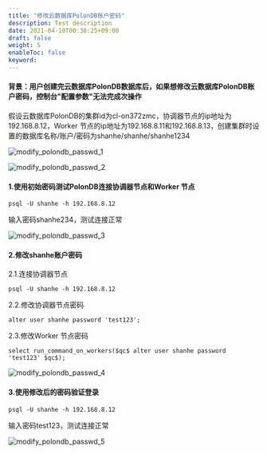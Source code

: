 ```yaml
---
title: "修改云数据库PolonDB账户密码"
description: Test description
date: 2021-04-10T00:38:25+09:00
draft: false
weight: 5
enableToc: false
keyword: 
---
```


#### 背景：用户创建完云数据库PolonDB数据库后，如果想修改云数据库PolonDB账户密码，控制台"配置参数"无法完成次操作

假设云数据库PolonDB的集群id为cl-on372zmc，协调器节点的ip地址为192.168.8.12，Worker 节点的ip地址为192.168.8.11和192.168.8.13，创建集群时设置的数据库名称/账户/密码为shanhe/shanhe/shanhe1234

![modify_polondb_passwd_1](/database/polondb/_images/modify_polondb_passwd_1.png)

![modify_polondb_passwd_2](/database/polondb/_images/modify_polondb_passwd_2.png)

#### 1.使用初始密码测试PolonDB连接协调器节点和Worker 节点

```
psql -U shanhe -h 192.168.8.12
```

输入密码shanhe234，测试连接正常

![modify_polondb_passwd_3](/database/polondb/_images/modify_polondb_passwd_3.png)

#### 2.修改shanhe账户密码

2.1.连接协调器节点

```
psql -U shanhe -h 192.168.8.12
```

2.2.修改协调器节点密码

```
alter user shanhe password 'test123';
```

2.3.修改Worker 节点密码

```
select run_command_on_workers($qc$ alter user shanhe password 'test123' $qc$); 
```

![modify_polondb_passwd_4](/database/polondb/_images/modify_polondb_passwd_4.png)

#### 3.使用修改后的密码验证登录

```
psql -U shanhe -h 192.168.8.12
```

输入密码test123，测试连接正常

![modify_polondb_passwd_5](/database/polondb/_images/modify_polondb_passwd_5.png)